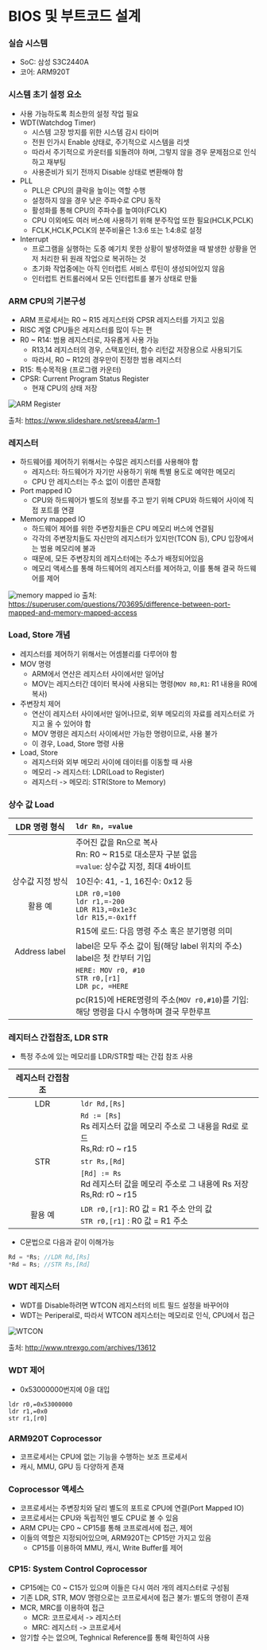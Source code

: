 # BIOS 및 부트코드 설계
### 실습 시스템
- SoC: 삼성 S3C2440A
- 코어: ARM920T

### 시스템 초기 설정 요소
- 사용 가능하도록 최소한의 설정 작업 필요
- WDT(Watchdog Timer)
	- 시스템 고장 방지를 위한 시스템 감시 타이머
	- 전원 인가시 Enable 상태로, 주기적으로 시스템을 리셋
	- 따라서 주기적으로 카운터를 되돌려야 하며, 그렇지 않을 경우 문제점으로 인식하고 재부팅
	- 사용준비가 되기 전까지 Disable 상태로 변환해야 함
- PLL
	- PLL은 CPU의 클락을 높이는 역할 수행
	- 설정하지 않을 경우 낮은 주파수로 CPU 동작
	- 활성화를 통해 CPU의 주파수를 높여야(FCLK)
	- CPU 이외에도 여러 버스에 사용하기 위해 분주작업 또한 필요(HCLK,PCLK)
	- FCLK,HCLK,PCLK의 분주비율은 1:3:6 또는 1:4:8로 설정
- Interrupt
	- 프로그램을 실행하는 도중 예기치 못한 상황이 발생하였을 때 발생한 상황을 먼저 처리한 뒤 원래 작업으로 복귀하는 것
	- 초기화 작업중에는 아직 인터럽트 서비스 루틴이 생성되어있지 않음
	- 인터럽트 컨트롤러에서 모든 인터럽트를 불가 상태로 만듦

### ARM CPU의 기본구성
- ARM 프로세서는 R0 ~ R15 레지스터와 CPSR 레지스터를 가지고 있음
- RISC 계열 CPU들은 레지스터를 많이 두는 편
- R0 ~ R14: 범용 레지스터로, 자유롭게 사용 가능
	- R13,14 레지스터의 경우, 스택포인터, 함수 리턴값 저장용으로 사용되기도
	- 따라서, R0 ~ R12의 경우만이 진정한 범용 레지스터
- R15: 특수목적용 (프로그램 카운터)
- CPSR: Current Program Status Register
	- 현재 CPU의 상태 저장

![ARM Register](https://image.slidesharecdn.com/arm1-140401220608-phpapp02/95/the-arm-architecture-arm-arm-architecture-11-638.jpg?cb=1396390153)

출처: https://www.slideshare.net/sreea4/arm-1

### 레지스터
- 하드웨어를 제어하기 위해서는 수많은 레지스터를 사용해야 함
	- 레지스터: 하드웨어가 자기만 사용하기 위해 특별 용도로 예약한 메모리
	- CPU 안 레지스터는 주소 없이 이름만 존재함
- Port mapped IO
	- CPU와 하드웨어가 별도의 정보를 주고 받기 위해 CPU와 하드웨어 사이에 직접 포트를 연결
- Memory mapped IO
    - 하드웨어 제어를 위한 주변장치들은 CPU 메모리 버스에 연결됨
    - 각각의 주변장치들도 자신만의 레지스터가 있지만(TCON 등), CPU 입장에서는 범용 메모리에 불과
    - 때문에, 모든 주변장치의 레지스터에는 주소가 배정되어있음
	- 메모리 액세스를 통해 하드웨어의 레지스터를 제어하고, 이를 통해 결국 하드웨어를 제어

![memory mapped io](https://i.stack.imgur.com/rBbh1.png)
출처: https://superuser.com/questions/703695/difference-between-port-mapped-and-memory-mapped-access

### Load, Store 개념
- 레지스터를 제어하기 위해서는 어셈블리를 다루어야 함
- MOV 명령
	- ARM에서 연산은 레지스터 사이에서만 일어남
	- MOV는 레지스터간 데이터 복사에 사용되는 명령(`MOV R0,R1`: R1 내용을 R0에 복사)
- 주변장치 제어
	- 연산이 레지스터 사이에서만 일어나므로, 외부 메모리의 자료를 레지스터로 가지고 올 수 있어야 함
	- MOV 명령은 레지스터 사이에서만 가능한 명령이므로, 사용 불가
	- 이 경우, Load, Store 명령 사용
- Load, Store
	- 레지스터와 외부 메모리 사이에 데이터를 이동할 때 사용
	- 메모리 -> 레지스터: LDR(Load to Register)
	- 레지스터 -> 메모리: STR(Store to Memory)

### 상수 값 Load

|LDR 명령 형식|`ldr Rn, =value`|
|:---:|:---|
||주어진 값을 Rn으로 복사<br/>Rn: R0 ~ R15로 대소문자 구분 없음<br/>`=value`: 상수값 지정, 최대 4바이트|
|상수값 지정 방식|10진수: 41, -1, 16진수: 0x12 등|
|활용 예|`LDR r0,=100`<br/>`ldr r1,=-200`<br/>`LDR R13,=0x1e3c`<br/>`ldr R15,=-0x1ff`|
||R15에 로드: 다음 명령 주소 혹은 분기명령 의미|
|Address label|label은 모두 주소 값이 됨(해당 label 위치의 주소)<br/>label은 첫 칸부터 기입|
||`HERE: MOV r0, #10`<br/>`STR r0,[r1]`<br/>`LDR pc, =HERE`|
||pc(R15)에 HERE명령의 주소(`MOV r0,#10`)를 기입: <br/>해당 명령을 다시 수행하며 결국 무한루프|

### 레지터스 간접참조, LDR STR
- 특정 주소에 있는 메모리를 LDR/STR할 때는 간접 참조 사용

|레지스터 간접참조||
|:---:|:---|
|LDR|`ldr Rd,[Rs]`|
||`Rd := [Rs]`<br/>Rs 레지스터 값을 메모리 주소로 그 내용을 Rd로 로드<br/>Rs,Rd: r0 ~ r15 |
|STR|`str Rs,[Rd]`|
||`[Rd] := Rs`<br/>Rd 레지스터 값을 메모리 주소로 그 내용에 Rs 저장<br/>Rs,Rd: r0 ~ r15|
|활용 예|`LDR r0,[r1]`: R0 값 = R1 주소 안의 값<br/>`STR r0,[r1]` : R0 값 = R1 주소 |

- C문법으로 다음과 같이 이해가능

```cpp
Rd = *Rs; //LDR Rd,[Rs]
*Rd = Rs; //STR Rs,[Rd]
```

### WDT 레지스터
- WDT를 Disable하려면 WTCON 레지스터의 비트 필드 설정을 바꾸어야
- WDT는 Periperal로, 따라서 WTCON 레지스터는 메모리로 인식, CPU에서 접근

![WTCON](http://www.ntrexgo.com/wp-content/uploads/2013/05/18feajkarm001.jpg)

출처: http://www.ntrexgo.com/archives/13612

### WDT 제어
- 0x53000000번지에 0을 대입
```assembly
ldr r0,=0x53000000
ldr r1,=0x0
str r1,[r0]
```

### ARM920T Coprocessor
- 코프로세서는 CPU에 없는 기능을 수행하는 보조 프로세서
- 캐시, MMU, GPU 등 다양하게 존재

### Coprocessor 액세스
- 코프로세서는 주변장치와 달리 별도의 포트로 CPU에 연결(Port Mapped IO)
- 코프로세서는 CPU와 독립적인 별도 CPU로 볼 수 있음
- ARM CPU는 CP0 ~ CP15를 통해 코프로레서에 접근, 제어
- 이들의 역할은 지정되어있으며, ARM920T는 CP15만 가지고 있음
	- CP15를 이용하여 MMU, 캐시, Write Buffer를 제어

### CP15: System Control Coprocessor
- CP15에는 C0 ~ C15가 있으며 이들은 다시 여러 개의 레지스터로 구성됨
- 기존 LDR, STR, MOV 명령으로는 코프로세서에 접근 불가: 별도의 명령이 존재
- MCR, MRC를 이용하여 접근
	- MCR: 코프로세서 -> 레지스터
	- MRC: 레지스터 -> 코프로세서
- 암기할 수는 없으며, Teghnical Reference를 통해 확인하여 사용


